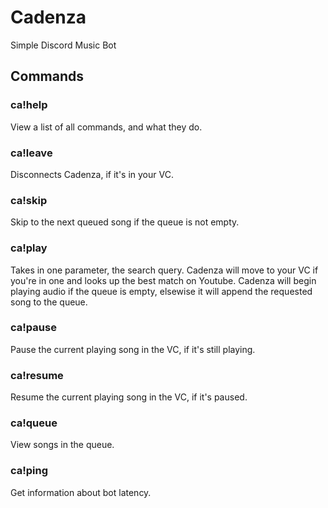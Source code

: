 # Cadenza
Simple Discord Music Bot

## Commands
### ca!help
View a list of all commands, and what they do.

### ca!leave
Disconnects Cadenza, if it's in your VC.

### ca!skip
Skip to the next queued song if the queue is not empty.

### ca!play
Takes in one parameter, the search query. Cadenza will move to your VC if you're in one and looks up the best match on Youtube. Cadenza will begin playing audio if the queue is empty, elsewise it will append the requested song to the queue.

### ca!pause
Pause the current playing song in the VC, if it's still playing.

### ca!resume
Resume the current playing song in the VC, if it's paused.

### ca!queue
View songs in the queue.

### ca!ping
Get information about bot latency.
